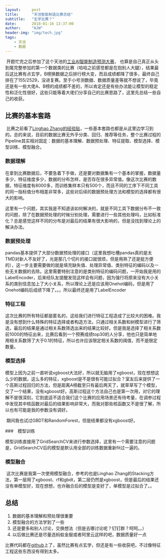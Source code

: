```yaml
---
layout:     post
title:      "天池智能制造比赛总结"
subtitle:   "玄学比赛？"
date:       2018-01-16 13:37:00
author:     "AJW"
header-img: "img/tech.jpg"
tags:
    - 天池
    - 数据
---
```


​	开题忙完之后参加了这个天池的[工业AI智能制造预测大赛](https://tianchi.aliyun.com/competition/introduction.htm?spm=5176.100066.0.0.283da0c4EW2VcU&raceId=231633)， 也算是自己真正从头到尾完整参加的第一个数据类的比赛（哈哈之前感觉都是在抱别人大腿），结果最后这比赛有点玄学，B榜换数据之后排行榜大变，而且成绩都降了很多，最终自己排在了155/2529，没进复赛。至于小号测数据、数据质量差等就不想说了，毕竟还是有一些大佬A、B榜的成绩都不差的，所以肯定还是有些办法能让模型的稳定性和泛化性很好，这些只能等着大佬们分享自己的比赛思路了，这里先总结一些自己的收获。

## 比赛的基本套路

​	比赛之前看了[Linghao Zhang的经验贴](https://www.cnblogs.com/zhizhan/p/5826089.html)，一些基本套路也都是从这里边学习到的。总的来说，目前的数据比赛无外乎分类、回归、推荐等任务，整个比赛过程的Pipeline其实相对固定：数据的基本理解、数据预处理、特征提取、模型选择、模型训练、模型融合。

### 数据理解

​	在拿到比赛数据后，不要急着下手做，还是要对数据集有一个基本的掌握，数据量多少，特征维度多少，数据的分布怎样，是否存在很多异常值。像这次比赛的数据，特征维度有8000多，而训练集样本只有500个，而且不同的工序下不同工具的同一指标值分布相差非常多，这些对后续的数据预处理方法和模型的选择都有很大的影响。

​	这里有一个问题，其实我是不知道该如何解决的，就是不同工具下数据分布不一致的问题，除了在数据预处理的时候分别处理，需要进行一些其他处理吗，比如标准化？总是感觉这样不同的分布是对最后的结果有很大影响的，但是没找到理论上的解决办法。

### 数据预处理

​	pandas基本提供了大部分数据预处理的接口（这里我想吐槽pandas真的是太TMD对新人不友好了，光是那几个切片的接口就很烦，但是用熟了还是挺方便的），这一步主要需要做的就是填充缺失值、处理异常值、类别特征的编码以及一些无关数据的去除。这里需要特别注意的是类别特征的编码问题，一开始我是用的LabelEncoder，后来经队友提醒发现这样会有问题，因为强行将原来没有大小关系的类别信息加上了大小关系，所以理论上还是应该用Onehot编码，但是用了Onehot编码后成绩下降了。。。所以最终还是用了LabelEncoder

### 特征工程

​	这次比赛的所有特征都是匿名的，这给我们进行特征工程造成了比较大的困难。我是没有想到什么特殊的特征选择或者构造方法，只通过相关系数和树模型进行了筛选，最后的结果是通过相关系数筛选出来的结果比较好。但是我是选择了相关系数前1000的特征出来，比赛后看到一个预赛成绩top30的人分享，他也只是简单地用相关系数筛了大于0.1的特征，所以也许应该限定相关系数的阈值，而不是限定数量。

### 模型选择

​	模型上因为之前一直听说xgboost大法好，所以就无脑用了xgboost，现在想想这么少的数据，这么多的特征，xgboost是不是很有可能过拟合？室友后来提供了一个高斯过程回归的方法，但是距离A榜截至只有最后两天了，就草草写了个模型，交了一个结果，没有xgboost好。高斯过程这个方法自己也是第一次用，对它的理解不是很深刻，它到底适不适合我们这个比赛的应用场景还有待考量，在调参过程中发现其中核函数对最后的结果影响非常大，而我对那些核函数又不是很了解，所以也有可能是我的参数没有调好。

​	期间我也试过GBDT和RandomForest，但是结果都没有xgboost好。

###　模型训练

​	模型训练直接用了GridSearchCV来进行参数选择，这里有一个需要注意的问题是，GridSearchCV后的模型是默认用全部的训练数据重新fit过一遍的。

### 模型融合

​	这次比赛是我第一次使用模型融合，参考的也是Linghao Zhang的Stacking方法，第一层用了xgboost、rf和gbdt，第二层仍然是xgboost，但是最后的结果还没有单模型好，现在想想，也许融合后的模型是变好了，单模型是过拟合了。。



## 总结

1. 数据的基本理解和预处理很重要
2. 模型融合的方法学到了一些
3. 还是要多和别人讨论，交换想法（但是去哪讨论呢？钉钉群？呵呵。。）
4. 以后做比赛还是尽量选蚂蚁金服或者阿里云这样的吧，数据质量好一点

比赛代码都在[github]()上了，虽然比赛有点玄学，但还是有一些收获吧，不过像特征工程这些东西没有得到太多。